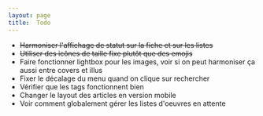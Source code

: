 ```yaml
---
layout: page
title:  Todo
---
```

- ~~Harmoniser l'affichage de statut sur la fiche et sur les listes~~
- ~~Utiliser des icônes de taille fixe plutôt que des emojis~~
- Faire fonctionner lightbox pour les images, voir si on peut harmoniser ça aussi entre covers et illus
- Fixer le décalage du menu quand on clique sur rechercher
- Vérifier que les tags fonctionnent bien
- Changer le layout des articles en version mobile
- Voir comment globalement gérer les listes d'oeuvres en attente
